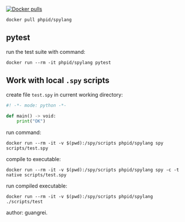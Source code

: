 [![Docker pulls](https://img.shields.io/docker/pulls/phpid/spylang.svg )](https://hub.docker.com/r/phpid/spylang)


```
docker pull phpid/spylang
```

## pytest

run the test suite with command:

```
docker run --rm -it phpid/spylang pytest
```

## Work with local `.spy` scripts

create file `test.spy` in current working directory:

```python
#! -*- mode: python -*-

def main() -> void:
    print("OK")
```

run command:

```
docker run --rm -it -v $(pwd):/spy/scripts phpid/spylang spy scripts/test.spy
```

compile to executable:

```
docker run --rm -it -v $(pwd):/spy/scripts phpid/spylang spy -c -t native scripts/test.spy
```

run compiled executable:

```
docker run --rm -it -v $(pwd):/spy/scripts phpid/spylang ./scripts/test
```

author: guangrei.
